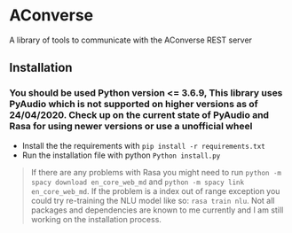 

# AConverse
A library of tools to communicate with the AConverse REST server


## Installation
### You should be used Python version <= 3.6.9, This library uses PyAudio which is not supported on higher versions as of 24/04/2020. Check up on the current state of PyAudio and Rasa for using newer versions or use a unofficial wheel

- Install the the requirements with `pip install -r requirements.txt`
- Run the installation file with python `Python install.py`

> If there are any problems with Rasa you might need to run `python -m spacy download en_core_web_md` and `python -m spacy link en_core_web_md`. If the problem is a index out of range exception you could try re-training the NLU model like so: `rasa train nlu`. Not all packages and dependencies are known to me currently and I am still working on the installation process.
